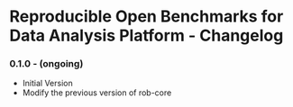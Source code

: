 # Reproducible Open Benchmarks for Data Analysis Platform - Changelog

### 0.1.0 - (ongoing)

* Initial Version
* Modify the previous version of rob-core
